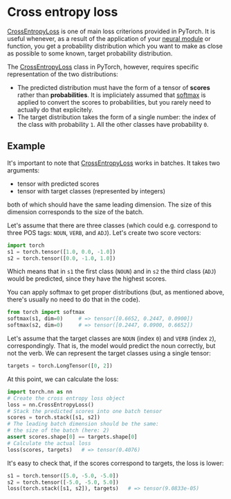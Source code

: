 # Cross entropy loss

[CrossEntropyLoss](CEL) is one of main loss criterions provided in PyTorch.  It
is useful whenever, as a result of the application of your [neural
module](module.md) or function, you get a probability distribution which you
want to make as close as possible to some known, target probability
distribution.

The [CrossEntropyLoss](CEL) class in PyTorch, however, requires specific
representation of the two distributions:
* The predicted distribution must have the form of a tensor of **scores**
  rather than **probabilities**.  It is impliciately assumed that
  [softmax][softmax] is applied to convert the scores to probabilities, but you
  rarely need to actually do that explicitely.
* The target distribution takes the form of a single number: the index of the 
  class with probability `1`.  All the other classes have probability `0`.

<!---
**Note**: the second point is actually an significant restriction, because it
prevents from dealing with uncertainty in training data.
-->


## Example

It's important to note that [CrossEntropyLoss](CEL) works in batches.  It takes
two arguments:
* tensor with predicted scores
* tensor with target classes (represented by integers)

both of which should have the same leading dimension.  The size of this
dimension corresponds to the size of the batch.

Let's assume that there are three classes (which could e.g. correspond to three
POS tags: `NOUN`, `VERB`, and `ADJ`).  Let's create two score vectors:
```python
import torch
s1 = torch.tensor([1.0, 0.0, -1.0])
s2 = torch.tensor([0.0, -1.0, 1.0])
```
Which means that in `s1` the first class (`NOUN`) and in `s2` the third class
(`ADJ`) would be predicted, since they have the highest scores.

You can apply softmax to get proper distributions (but, as mentioned above,
there's usually no need to do that in the code).
```python
from torch import softmax
softmax(s1, dim=0)     # => tensor([0.6652, 0.2447, 0.0900])
softmax(s2, dim=0)     # => tensor([0.2447, 0.0900, 0.6652])
```

Let's assume that the target classes are `NOUN` (index `0`) and `VERB` (index
`2`), correspondingly.  That is, the model would predict the noun correctly,
but not the verb.  We can represent the target classes using a single tensor:
```python
targets = torch.LongTensor([0, 2])
```
At this point, we can calculate the loss:
```python
import torch.nn as nn
# Create the cross entropy loss object
loss = nn.CrossEntropyLoss()
# Stack the predicted scores into one batch tensor
scores = torch.stack([s1, s2])
# The leading batch dimension should be the same:
# the size of the batch (here: 2)
assert scores.shape[0] == targets.shape[0]
# Calculate the actual loss
loss(scores, targets)   # => tensor(0.4076)
```
It's easy to check that, if the scores correspond to targets, the loss is
lower:
```python
s1 = torch.tensor([5.0, -5.0, -5.0])
s2 = torch.tensor([-5.0, -5.0, 5.0])
loss(torch.stack([s1, s2]), targets)   # => tensor(9.0833e-05)
```

[CEL]: https://pytorch.org/docs/stable/nn.html#torch.nn.CrossEntropyLoss "Cross entropy loss"
[softmax]: https://pytorch.org/docs/stable/nn.functional.html#torch.nn.functional.softmax "Softmax function"
